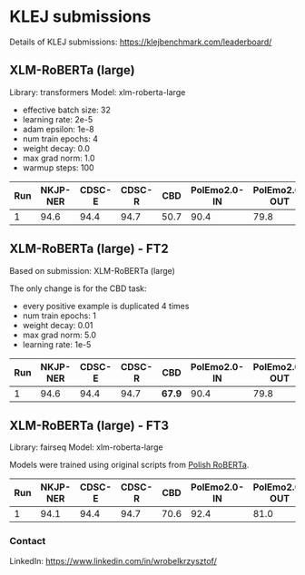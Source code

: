 # KLEJ submissions
Details of KLEJ submissions: https://klejbenchmark.com/leaderboard/

## XLM-RoBERTa (large)

Library: transformers
Model: xlm-roberta-large

* effective batch size: 32
* learning rate: 2e-5
* adam epsilon: 1e-8
* num train epochs: 4
* weight decay: 0.0
* max grad norm: 1.0
* warmup steps: 100

| Run     | NKJP-NER | CDSC-E | CDSC-R | CBD   | PolEmo2.0-IN | PolEmo2.0-OUT | DYK   | PSC   | AR    | Avg     |
|---------|----------|--------|--------|-------|--------------|---------------|-------|-------|-------|---------|
| 1       |   94.6   |  94.4  |  94.7  | 50.7  |     90.4     |     79.8      | 71.6  | 98.2  | 87.5  |  84.7   |

## XLM-RoBERTa (large) - FT2

Based on submission: XLM-RoBERTa (large)

The only change is for the CBD task:
* every positive example is duplicated 4 times
* num train epochs: 1
* weight decay: 0.01
* max grad norm: 5.0
* learning rate: 1e-5

| Run     | NKJP-NER | CDSC-E | CDSC-R | CBD   | PolEmo2.0-IN | PolEmo2.0-OUT | DYK   | PSC   | AR    | Avg     |
|---------|----------|--------|--------|-------|--------------|---------------|-------|-------|-------|---------|
| 1       |   94.6   |  94.4  |  94.7  | **67.9** |  90.4     |     79.8      | 71.6  | 98.2  | 87.5  |  86.6   |

## XLM-RoBERTa (large) - FT3

Library: fairseq
Model: xlm-roberta-large

Models were trained using original scripts from [Polish RoBERTa](https://github.com/sdadas/polish-roberta).

| Run     | NKJP-NER | CDSC-E | CDSC-R | CBD   | PolEmo2.0-IN | PolEmo2.0-OUT | DYK   | PSC   | AR    | Avg     |
|---------|----------|--------|--------|-------|--------------|---------------|-------|-------|-------|---------|
| 1       |   94.1   |  94.4  |  94.7  | 70.6  |     92.4     |     81.0      | 72.8  | 98.9  | 88.4  |  87.5   |

### Contact

LinkedIn: https://www.linkedin.com/in/wrobelkrzysztof/
